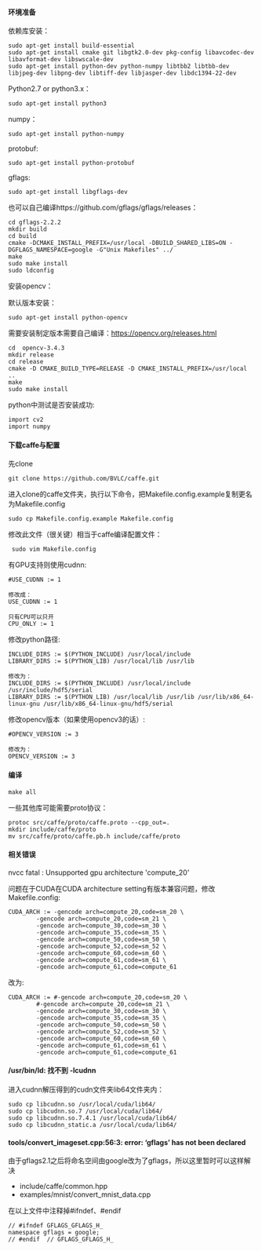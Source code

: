 #### 环境准备

依赖库安装：

    sudo apt-get install build-essential
    sudo apt-get install cmake git libgtk2.0-dev pkg-config libavcodec-dev libavformat-dev libswscale-dev
    sudo apt-get install python-dev python-numpy libtbb2 libtbb-dev libjpeg-dev libpng-dev libtiff-dev libjasper-dev libdc1394-22-dev


Python2.7 or python3.x：

    sudo apt-get install python3
    
numpy：

    sudo apt-get install python-numpy

protobuf:

    sudo apt-get install python-protobuf

gflags:

    sudo apt-get install libgflags-dev
    
也可以自己编译https://github.com/gflags/gflags/releases：

    cd gflags-2.2.2
    mkdir build
    cd build
    cmake -DCMAKE_INSTALL_PREFIX=/usr/local -DBUILD_SHARED_LIBS=ON -DGFLAGS_NAMESPACE=google -G"Unix Makefiles" ../
    make 
    sudo make install 
    sudo ldconfig 


安装opencv：

默认版本安装：

    sudo apt-get install python-opencv

需要安装制定版本需要自己编译：https://opencv.org/releases.html
  
    cd  opencv-3.4.3
    mkdir release
    cd release
    cmake -D CMAKE_BUILD_TYPE=RELEASE -D CMAKE_INSTALL_PREFIX=/usr/local ..
    make
    sudo make install

python中测试是否安装成功:

    import cv2
    import numpy

#### 下载caffe与配置

先clone

    git clone https://github.com/BVLC/caffe.git
  
进入clone的caffe文件夹，执行以下命令，把Makefile.config.example复制更名为Makefile.config

    sudo cp Makefile.config.example Makefile.config
  
修改此文件（很关键）相当于caffe编译配置文件：

     sudo vim Makefile.config
   
  
有GPU支持则使用cudnn:

    #USE_CUDNN := 1
    
    修改成： 
    USE_CUDNN := 1
    
    只有CPU可以只开
    CPU_ONLY := 1
    
修改python路径:

    INCLUDE_DIRS := $(PYTHON_INCLUDE) /usr/local/include
    LIBRARY_DIRS := $(PYTHON_LIB) /usr/local/lib /usr/lib 

    修改为： 
    INCLUDE_DIRS := $(PYTHON_INCLUDE) /usr/local/include /usr/include/hdf5/serial
    LIBRARY_DIRS := $(PYTHON_LIB) /usr/local/lib /usr/lib /usr/lib/x86_64-linux-gnu /usr/lib/x86_64-linux-gnu/hdf5/serial  


修改opencv版本（如果使用opencv3的话）:

    #OPENCV_VERSION := 3

    修改为： 
    OPENCV_VERSION := 3
    
 #### 编译
 
    make all
 
 一些其他库可能需要proto协议：
 
    protoc src/caffe/proto/caffe.proto --cpp_out=.
    mkdir include/caffe/proto
    mv src/caffe/proto/caffe.pb.h include/caffe/proto


#### 相关错误

nvcc fatal   : Unsupported gpu architecture 'compute_20'

问题在于CUDA在CUDA architecture setting有版本兼容问题，修改Makefile.config:

    CUDA_ARCH := -gencode arch=compute_20,code=sm_20 \
            -gencode arch=compute_20,code=sm_21 \
            -gencode arch=compute_30,code=sm_30 \
            -gencode arch=compute_35,code=sm_35 \
            -gencode arch=compute_50,code=sm_50 \
            -gencode arch=compute_52,code=sm_52 \
            -gencode arch=compute_60,code=sm_60 \
            -gencode arch=compute_61,code=sm_61 \
            -gencode arch=compute_61,code=compute_61
改为:

    CUDA_ARCH := #-gencode arch=compute_20,code=sm_20 \
            #-gencode arch=compute_20,code=sm_21 \
            -gencode arch=compute_30,code=sm_30 \
            -gencode arch=compute_35,code=sm_35 \
            -gencode arch=compute_50,code=sm_50 \
            -gencode arch=compute_52,code=sm_52 \
            -gencode arch=compute_60,code=sm_60 \
            -gencode arch=compute_61,code=sm_61 \
            -gencode arch=compute_61,code=compute_61

#### /usr/bin/ld: 找不到 -lcudnn

进入cudnn解压得到的cudn文件夹lib64文件夹内：

    sudo cp libcudnn.so /usr/local/cuda/lib64/
    sudo cp libcudnn.so.7 /usr/local/cuda/lib64/
    sudo cp libcudnn.so.7.4.1 /usr/local/cuda/lib64/
    sudo cp libcudnn_static.a /usr/local/cuda/lib64/

#### tools/convert_imageset.cpp:56:3: error: ‘gflags’ has not been declared

由于gflags2.1之后将命名空间由google改为了gflags，所以这里暂时可以这样解决

* include/caffe/common.hpp
* examples/mnist/convert_mnist_data.cpp

在以上文件中注释掉#ifndef、#endif

    // #ifndef GFLAGS_GFLAGS_H_
    namespace gflags = google;
    // #endif  // GFLAGS_GFLAGS_H_
